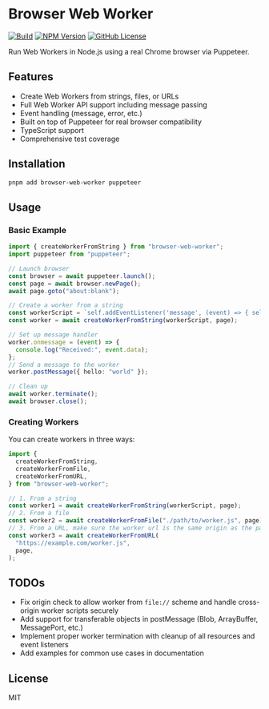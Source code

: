 # Browser Web Worker

[![Build](https://github.com/rwv/browser-web-worker/actions/workflows/build.yml/badge.svg)](https://github.com/rwv/browser-web-worker/actions/workflows/build.yml)
[![NPM Version](https://img.shields.io/npm/v/browser-web-worker)](https://www.npmjs.com/package/browser-web-worker)
[![GitHub License](https://img.shields.io/github/license/rwv/browser-web-worker)](https://github.com/rwv/browser-web-worker/blob/main/LICENSE)

Run Web Workers in Node.js using a real Chrome browser via Puppeteer.

## Features

- Create Web Workers from strings, files, or URLs
- Full Web Worker API support including message passing
- Event handling (message, error, etc.)
- Built on top of Puppeteer for real browser compatibility
- TypeScript support
- Comprehensive test coverage

## Installation

```bash
pnpm add browser-web-worker puppeteer
```

## Usage

### Basic Example

```typescript
import { createWorkerFromString } from "browser-web-worker";
import puppeteer from "puppeteer";

// Launch browser
const browser = await puppeteer.launch();
const page = await browser.newPage();
await page.goto("about:blank");

// Create a worker from a string
const workerScript = `self.addEventListener('message', (event) => { self.postMessage(event.data); });`;
const worker = await createWorkerFromString(workerScript, page);

// Set up message handler
worker.onmessage = (event) => {
  console.log("Received:", event.data);
};
// Send a message to the worker
worker.postMessage({ hello: "world" });

// Clean up
await worker.terminate();
await browser.close();
```

### Creating Workers

You can create workers in three ways:

```typescript
import {
  createWorkerFromString,
  createWorkerFromFile,
  createWorkerFromURL,
} from "browser-web-worker";

// 1. From a string
const worker1 = await createWorkerFromString(workerScript, page);
// 2. From a file
const worker2 = await createWorkerFromFile("./path/to/worker.js", page);
// 3. From a URL, make sure the worker url is the same origin as the page
const worker3 = await createWorkerFromURL(
  "https://example.com/worker.js",
  page,
);
```

## TODOs

- Fix origin check to allow worker from `file://` scheme and handle cross-origin worker scripts securely
- Add support for transferable objects in postMessage (Blob, ArrayBuffer, MessagePort, etc.)
- Implement proper worker termination with cleanup of all resources and event listeners
- Add examples for common use cases in documentation

## License

MIT
